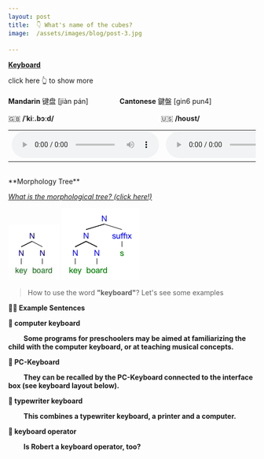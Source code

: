 ```yaml
---
layout: post
title:  👇 What's name of the cubes?
image:  /assets/images/blog/post-3.jpg

---
```

**<B>[Keyboard](https://dictionary.cambridge.org/dictionary/english/keyboard)</B>**

click here 👆 to show more
<br>
<br>
<B>Mandarin</B> 键盘 [jiàn pán] &emsp;&emsp;&emsp;&emsp; <B>Cantonese</B> 鍵盤 [gin6 pun4]
<br>
<br>
🇬🇧 <B>/ˈkiː.bɔːd/</B>  &emsp;&emsp;&emsp;&emsp;&emsp;&emsp;&emsp;&emsp;&emsp;&emsp;&emsp;&emsp;&emsp;&emsp;&emsp;  🇺🇸 <B>/hoʊst/</B>
<table><tr>
<td><audio controls="controls">
  <source src="/assets/audio/keyboard-gb.mp3" type="audio/mpeg">
<embed height="100" width="100" src="/i/song.mp3" />
</audio></td>
<td><audio controls="controls">
  <source src="/assets/audio/keyboard-us.mp3" type="audio/mpeg">
<embed height="100" width="100" src="/i/song.mp3" />
</audio></td>
</tr></table>
<br>
**Morphology Tree**

<i>[What is the morphological tree? (click here!)](https://all-about-linguistics.group.shef.ac.uk/branches-of-linguistics/morphology/how-is-morphology-studied/)</i>

<html lang="en">
<head>
    <meta charset="UTF-8">
</head>
<body>
    <img src="/assets/images/tree/keyboard.png" alt="keyboard morphology">
    <img src="/assets/images/tree/keyboard-s.png" alt="keyboards morphology">
</body>
</html>

> How to use the word <B>"keyboard"</B>? Let's see some examples

<B>✌🏻 Example Sentences </B>

**📍 computer keyboard**

**&emsp;&emsp; Some programs for preschoolers may be aimed at familiarizing the child with the computer keyboard, or at teaching musical concepts.** <br>

**📍 PC-Keyboard**

**&emsp;&emsp; They can be recalled by the PC-Keyboard connected to the interface box (see keyboard layout below).**<br>

**📍 typewriter keyboard**

**&emsp;&emsp; This combines a typewriter keyboard, a printer and a computer.**<br>

**📍 keyboard operator**

**&emsp;&emsp; Is Robert a keyboard operator, too?**<br>

